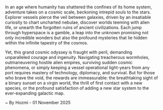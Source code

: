 
In an age where humanity has shattered the confines of its home system, adventure takes on a cosmic scale, beckoning intrepid souls to the stars. Explorer vessels pierce the veil between galaxies, driven by an insatiable curiosity to chart uncharted nebulae, discover worlds teeming with alien life, or unearth the forgotten ruins of ancient civilizations. Each jump through hyperspace is a gamble, a leap into the unknown promising not only incredible wonders but also the profound mysteries that lie hidden within the infinite tapestry of the cosmos.

Yet, this grand cosmic odyssey is fraught with peril, demanding unparalleled courage and ingenuity. Navigating treacherous wormholes, outmaneuvering hostile alien empires, surviving sudden cosmic phenomena, or simply keeping a vessel operational light-years from any port requires mastery of technology, diplomacy, and survival. But for those who brave the void, the rewards are immeasurable: the breathtaking sight of a binary sunset on a virgin world, the thrill of first contact with a new species, or the profound satisfaction of adding a new star system to the ever-expanding galactic map.

~ By Hozmi - 01 November 2025
